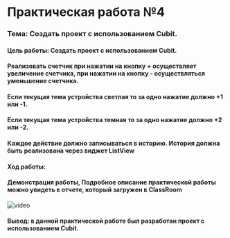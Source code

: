 # Практическая работа №4

### Тема: Создать проект с использованием Cubit.

#### Цель работы: Создать проект с использованием Cubit.

#### Реализовать счетчик при нажатии на кнопку + осуществляет увеличение счетчика, при нажатии на кнопку - осуществляться уменьшение счетчика.

#### Если текущая тема устройства светлая то за одно нажатие должно +1 или -1.

#### Если текущая тема устройства темная то за одно нажатие должно  +2 или -2.

#### Каждое действие должно записываться в историю. История должна быть реализована через виджет ListView

#### Ход работы:

#### Демонстрация работы, Подробное описание практической работы можно увидеть в отчете, который загружен в ClassRoom

<img src="demo.png" alt="video"/>

#### Вывод: в данной практической работе был разработан проект с использованием Cubit.
